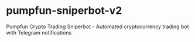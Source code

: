 # pumpfun-sniperbot-v2
Pumpfun Crypto Trading Sniperbot - Automated cryptocurrency trading bot with Telegram notifications
